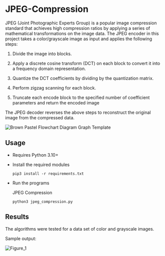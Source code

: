 # JPEG-Compression

JPEG (Joint Photographic Experts Group) is a popular image compression standard that achieves high compression ratios by applying a series of mathematical transformations on the image data. The JPEG encoder in this project takes a color/grayscale image as input and applies the following steps:

1. Divide the image into blocks.

2. Apply a discrete cosine transform (DCT) on each block to convert it into a frequency domain representation.

3. Quantize the DCT coefficients by dividing by the quantization matrix.

4. Perform zigzag scanning for each block.

5. Truncate each encode block to the specified number of coefficient parameters and return the encoded image

The JPEG decoder reverses the above steps to reconstruct the original image from the compressed data.

![Brown Pastel Flowchart Diagram Graph Template](https://user-images.githubusercontent.com/102947018/233417587-5d362e93-45d5-438d-add2-e1ed3a407128.png)

## Usage

- Requires Python 3.10+

- Install the required modules

    ```
    pip3 install -r requirements.txt
    ```

- Run the programs
    
    JPEG Compression

    ```
    python3 jpeg_compression.py
    ```

## Results

The algorithms were tested for a data set of color and grayscale images. 

Sample output:

![Figure_1](https://user-images.githubusercontent.com/102947018/233422987-fea9d017-6ce3-433e-840b-70ae185848fc.png)
